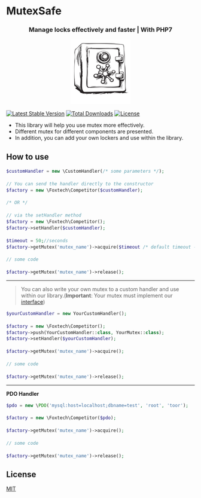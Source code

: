 # MutexSafe
<h3 align="center">Manage locks effectively and faster | With PHP7</h3>
<p align="center">
   <img width="160" src="mutexsafe.jpg" alt="logo"/>
</p>

[![Latest Stable Version](https://poser.pugx.org/foxtech6/mutex-locker/v)](https://packagist.org/packages/foxtech6/mutex-locker#v1.0)
[![Total Downloads](https://poser.pugx.org/foxtech6/mutex-locker/downloads)](https://packagist.org/packages/foxtech6/mutex-locker/stats)
[![License](https://poser.pugx.org/foxtech6/mutex-locker/license)](https://github.com/foxtech6/mutex-locker/blob/master/LICENSE)

- This library will help you use mutex more effectively.
- Different mutex for different components are presented.
- In addition, you can add your own lockers and use within the library.

## How to use

```php
$customHandler = new \CustomHandler(/* some parameters */);

// You can send the handler directly to the constructor
$factory = new \Foxtech\Competitor($customHandler);

/* OR */

// via the setHandler method
$factory = new \Foxtech\Competitor();
$factory->setHandler($customHandler);

$timeout = 50;//seconds
$factory->getMutex('mutex_name')->acquire($timeout /* default timeout - 30 seconds */);

// some code

$factory->getMutex('mutex_name')->release();
```

------------
> You can also write your own mutex to a custom handler and use within our library.(**Important**: Your mutex must implement our [interface](https://github.com/foxtech6/mutex-locker/blob/master/src/foxtech/MutexInterface.php))

```php
$yourCustomHandler = new YourCustomHandler();

$factory = new \Foxtech\Competitor();
$factory->push(YourCustomHandler::class, YourMutex::class);
$factory->setHandler($yourCustomHandler);

$factory->getMutex('mutex_name')->acquire();

// some code

$factory->getMutex('mutex_name')->release();
```

------------
**PDO Handler**

```php
$pdo = new \PDO('mysql:host=localhost;dbname=test', 'root', 'toor');

$factory = new \Foxtech\Competitor($pdo);

$factory->getMutex('mutex_name')->acquire();

// some code

$factory->getMutex('mutex_name')->release();
```

License
----
[MIT](https://github.com/foxtech6/mutex-locker/blob/master/LICENSE)

